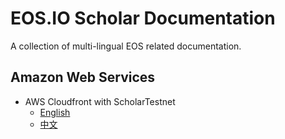 # EOS.IO Scholar Documentation

A collection of multi-lingual EOS related documentation.

## Amazon Web Services

- AWS Cloudfront with ScholarTestnet
  - [English](aws/aws-cloudfront-with-scholar-testnet/README.md)
  - [中文](aws/aws-cloudfront-with-scholar-testnet/README-Chinese.md)

